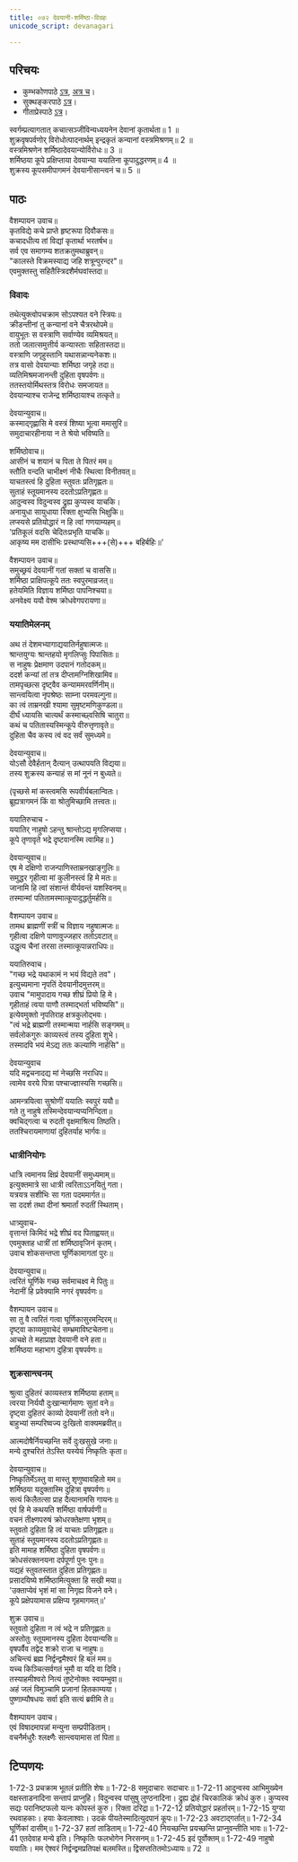 ```yaml
---
title: ०७२ देवयानी-शर्मिष्ठा-विग्रहः
unicode_script: devanagari

---
```

## परिचयः
- कुम्भकोणपाठे [ऽत्र](https://archive.org/details/mahAbhArata-kumbhakoNam/page/n369), [अत्र च](https://sanskritdocuments.org/mirrors/mahabharata/mbhK/mahabharata-k-01-sa.html)।
- सुक्थङ्करपाठे [ऽत्र](http://bombay.indology.info/mahabharata/text/UD/MBh01.txt)।
- गीताप्रेस्पाठे [ऽत्र](https://archive.org/stream/mahabharata01ramauoft#page/564/mode/2up)।

स्वर्गम्प्रत्यागतात् कचात्सञ्जीविन्यध्ययनेन देवानां कृतार्थता॥ 1 ॥  
शुक्रवृषपर्वणोर् विरोधोत्पादनार्थम् इन्द्रकृतं कन्यानां वस्त्रमिश्रणम्॥ 2 ॥  
वस्त्रमिश्रणेन शर्मिष्ठादेवयान्योर्विरोधः॥ 3 ॥  
शर्मिष्ठया कूपे प्रक्षिप्ताया देवयान्या ययातिना कूपादुद्धरणम्॥ 4 ॥  
शुक्रस्य कूपसमीपागमनं देवयानीसान्त्वनं च॥ 5 ॥

## पाठः

वैशम्पायन उवाच॥  
कृतविद्ये कचे प्राप्ते हृष्टरूपा दिवौकसः॥  
कचादधीत्य तां विद्यां कृतार्था भरतर्षभ॥  
सर्व एव समागम्य शतक्रतुमथाब्रुवन्॥  
"कालस्ते विक्रमस्याद्य जहि शत्रून्पुरन्दर"॥  
एवमुक्तस्तु सहितैस्त्रिदशैर्मघवांस्तदा॥  

### विवादः
तथेत्युक्त्वोपचक्राम सोऽपश्यत वने स्त्रियः॥  
क्रीडन्तीनां तु कन्यानां वने चैत्ररथोपमे॥  
वायुभूतः स वस्त्राणि सर्वाण्येव व्यमिश्रयत्॥  
ततो जलात्समुत्तीर्य कन्यास्ताः सहितास्तदा॥  
वस्त्राणि जगृहुस्तानि यथासन्नान्यनेकशः॥  
तत्र वासो देवयान्याः शर्मिष्ठा जगृहे तदा॥  
व्यतिमिश्रमजानन्ती दुहिता वृषपर्वणः॥  
ततस्तयोर्मिथस्तत्र विरोधः समजायत॥  
देवयान्याश्च राजेन्द्र शर्मिष्ठायाश्च तत्कृते॥  

देवयान्युवाच॥  
कस्माद्गृह्णासि मे वस्त्रं शिष्या भूत्वा ममासुरि॥  
समुदाचारहीनाया न ते श्रेयो भविष्यति॥  

शर्मिष्ठोवाच॥  
आसीनं च शयानं च पिता ते पितरं मम॥  
स्तौति वन्दति चाभीक्ष्णं नीचैः स्थित्वा विनीतवत्॥  
याचतस्त्वं हि दुहिता स्तुवतः प्रतिगृह्णतः॥  
सुताहं स्तूयमानस्य ददतोऽप्रतिगृह्णतः॥  
आदुन्वस्व विदुन्वस्व द्रुह्य कुप्यस्व याचकि।  
अनायुधा सायुधाया रिक्ता क्षुभ्यसि भिक्षुकि॥  
लप्स्यसे प्रतियोद्धारं न हि त्वां गणयाम्यहम्॥  
'प्रतिकूलं वदसि चेदितःप्रभृति याचकि॥  
आकृष्य मम दासीभिः प्रस्थाप्यसि+++(से)+++ बहिर्बहिः॥'

वैशम्पायन उवाच॥  
समुच्छ्रयं देवयानीं गतां सक्तां च वाससि॥  
शर्मिष्ठा प्राक्षिपत्कूपे ततः स्वपुरमाव्रजत्॥  
हतेयमिति विज्ञाय शर्मिष्ठा पापनिश्चया॥  
अनवेक्ष्य ययौ वेश्म क्रोधवेगपरायणा॥  

### ययातिमेलनम्
अथ तं देशमभ्यागाद्ययातिर्नहुषात्मजः॥  
श्रान्तयुग्यः श्रान्तहयो मृगलिप्सुः पिपासितः॥  
स नाहुषः प्रेक्षमाण उदपानं गतोदकम्॥  
ददर्श कन्यां तां तत्र दीप्तामग्निशिखामिव॥  
तामपृच्छत्स दृष्ट्वैव कन्याममरवर्णिनीम्॥  
सान्त्वयित्वा नृपश्रेष्ठः साम्ना परमवल्गुना॥  
का त्वं ताम्रनखी श्यामा सुमृष्टमणिकुण्डला॥  
दीर्घं ध्यायसि चात्यर्थं कस्माच्छ्वसिषि चातुरा॥  
कथं च पतितास्यस्मिन्कूपे वीरुत्तृणावृते॥  
दुहिता चैव कस्य त्वं वद सर्वं सुमध्यमे॥  

देवयान्युवाच॥  
योऽसौ देवैर्हतान् दैत्यान् उत्थापयति विद्यया॥  
तस्य शुक्रस्य कन्याहं स मां नूनं न बुध्यते॥  

(पृच्छसे मां कस्त्वमसि रूपवीर्यबलान्वितः।  
ब्रूह्यत्रागमनं किं वा श्रोतुमिच्छामि तत्त्वतः॥  

ययातिरुचाच -  
ययातिर् नाहुषो ऽहन्तु श्रान्तोऽद्य मृगलिप्सया।  
कूपे तृणावृते भद्रे दृष्टवानस्मि त्वामिह॥
)

देवयान्युवाच॥  
एष मे दक्षिणो राजन्पाणिस्ताम्रनखाङ्गुलिः॥  
समुद्धर गृहीत्वा मां कुलीनस्त्वं हि मे मतः॥  
जानामि हि त्वां संशान्तं वीर्यवन्तं यशस्विनम्॥  
तस्मान्मां पतितामस्मात्कूपादुद्धर्तुमर्हसि॥  

वैशम्पायन उवाच॥  
तामथ ब्राह्मणीं स्त्रीं च विज्ञाय नहुषात्मजः॥  
गृहीत्वा दक्षिणे पाणावुज्जहार ततोऽवटात्॥  
उद्धृत्य चैनां तरसा तस्मात्कूपान्नराधिपः॥  

ययातिरुवाच।  
"गच्छ भद्रे यथाकामं न भयं विद्यते तव"।  
इत्युच्यमाना नृपतिं देवयानीदमुत्तरम्॥  
उवाच "मामुपादाय गच्छ शीघ्रं प्रियो हि मे।  
गृहीताहं त्वया पाणौ तस्माद्भर्ता भविष्यसि"॥   
इत्येवमुक्तो नृपतिराह क्षत्रकुलोद्भवः।  
"त्वं भद्रे ब्राह्मणी तस्मान्मया नार्हसि सङ्गमम्॥   
सर्वलोकगुरुः काव्यस्त्वं तस्य दुहिता शुभे।  
तस्मादपि भयं मेऽद्य ततः कल्याणि नार्हसि"॥  

देवयान्युवाच  
यदि मद्वचनादद्य मां नेच्छसि नराधिप॥  
त्वामेव वरये पित्रा पश्चाज्ज्ञास्यसि गच्छसि॥  

आमन्त्रयित्वा सुश्रोणीं ययातिः स्वपुरं ययौ॥  
गते तु नाहुषे तस्मिन्देवयान्यप्यनिन्दिता॥  
क्वचिद्गत्वा च रुदती वृक्षमाश्रित्य तिष्ठति।  
ततश्चिरायमाणायां दुहितर्याह भार्गवः॥  

### धात्रीनियोगः
धात्रि त्वमानय क्षिप्रं देवयानीं समुध्यमाम्॥  
इत्युक्तमात्रे सा धात्री त्वरिताऽऽनयितुं गता।  
यत्रयत्र सशीभिः सा गता पदममार्गत॥  
सा ददर्श तथा दीनां श्रमार्तां रुदतीं स्थिताम्।  

धात्र्युवाच-  
वृत्तान्तं किमिदं भद्रे शीघ्रं वद पिताह्वयत्॥  
एवमुक्ताह धात्रीं तां शर्मिष्ठावृजिनं कृतम्।  
उवाच शोकसन्तप्ता घूर्णिकामागतां पुरः॥

देवयान्युवाच॥  
त्वरितं घूर्णिके गच्छ सर्वमाचक्ष्व मे पितुः॥  
नेदानीं हि प्रवेक्यामि नगरं वृषपर्वणः॥  

वैशम्पायन उवाच॥  
सा तु वै त्वरितं गत्वा घूर्णिकासुरमन्दिरम्॥  
दृष्ट्वा काव्यमुवाचेदं सम्भ्रमाविष्टचेतना॥  
आचक्षे ते महाप्राज्ञ देवयानी वने हता॥  
शर्मिष्ठया महाभाग दुहित्रा वृषपर्वणः॥  

### शुक्रसान्त्वनम्
श्रुत्वा दुहितरं काव्यस्तत्र शर्मिष्ठया हताम्॥  
त्वरया निर्ययौ दुःखान्मार्गमाणः सुतां वने॥  
दृष्ट्वा दुहितरं काव्यो देवयानीं ततो वने॥  
बाहुभ्यां सम्परिष्वज्य दुःखितो वाक्यमब्रवीत्॥  

आत्मदोषैर्नियच्छन्ति सर्वे दुःखसुखे जनाः॥  
मन्ये दुश्चरितं तेऽस्ति यस्येयं निष्कृतिः कृता॥  

देवयान्युवाच॥  
निष्कृतिर्मेऽस्तु वा मास्तु शृणुष्वावहितो मम॥  
शर्मिष्ठया यदुक्तास्मि दुहित्रा वृषपर्वणः॥  
सत्यं किलैतत्सा प्राह दैत्यानामसि गायनः॥  
एवं हि मे कथयति शर्मिष्ठा वार्षपर्वणी॥  
वचनं तीक्ष्णपरुषं क्रोधरक्तेक्षणा भृशम्॥  
स्तुवतो दुहिता हि त्वं याचतः प्रतिगृह्णतः॥  
सुताहं स्तूयमानस्य ददतोऽप्रतिगृह्णतः॥  
इति मामाह शर्मिष्ठा दुहिता वृषपर्वणः॥  
क्रोधसंरक्तनयना दर्पपूर्णा पुनः पुनः॥  
यद्यहं स्तुवतस्तात दुहिता प्रतिगृह्णतः॥  
प्रसादयिष्ये शर्मिष्ठामित्युक्ता हि सखी मया॥  
'उक्ताप्येवं भृशं मां सा निगृह्य विजने वने।  
कूपे प्रक्षेपयामास प्रक्षिप्य गृहमागमत्॥'

शुक्र उवाच॥  
स्तुवतो दुहिता न त्वं भद्रे न प्रतिगृह्णतः॥  
अस्तोतुः स्तूयमानस्य दुहिता देवयान्यसि॥  
वृषपर्वैव तद्वेद शक्रो राजा च नाहुषः॥  
अचिन्त्यं ब्रह्म निर्द्वन्द्वमैश्वरं हि बलं मम॥  
यच्च किञ्चित्सर्वगतं भूमौ वा यदि वा दिवि।  
तस्याहमीश्वरो नित्यं तुष्टेनोक्तः स्वयम्भुवा॥  
अहं जलं विमुञ्चामि प्रजानां हितकाम्यया।  
पुष्णाम्यौषधयः सर्वा इति सत्यं ब्रवीमि ते॥  

वैशम्पायन उवाच।   
एवं विषादमापन्नां मन्युना सम्प्रपीडिताम्।  
वचनैर्मधुरैः श्लक्ष्णैः सान्त्वयामास तां पिता॥

## टिप्पणयः
1-72-3 प्रचक्राम भूतलं प्रतीति शेषः॥ 1-72-8 समुदाचारः सदाचारः॥ 1-72-11 आदुन्वस्व आभिमुख्येन वक्षस्ताडनादिना सन्तापं प्राप्नुहि। विदुन्वस्व पांसुषु लुण्ठनादिना। द्रुह्य द्रोहं चिरकालिकं क्रोधं कुरु। कुप्यस्व सद्यः परानिष्टफलो यत्नः कोपस्तं कुरु। रिक्ता दरिद्रा॥ 1-72-12 प्रतियोद्धारं प्रहर्तारम्॥ 1-72-15 युग्या रथवाहकाः। हयाः केवलाश्वाः। उदकं पीयतेस्मादित्युदपानं कूपः॥ 1-72-23 अवटाद्गर्तात्॥ 1-72-34 घूर्णिकां दासीम्॥ 1-72-37 हतां ताडिताम्॥ 1-72-40 नियच्छन्ति प्रयच्छन्ति प्राप्नुवन्तीति भावः॥ 1-72-41 एतदेवाह मन्ये इति। निष्कृतिः फलभोगेन निरसनम्॥ 1-72-45 इदं पूर्वोक्तम्॥ 1-72-49 नाहुषो ययातिः। मम ऐश्वरं निर्द्वन्द्वमप्रतिपक्षं बलमस्ति॥ द्विसप्ततितमोऽध्यायः॥ 72 ॥